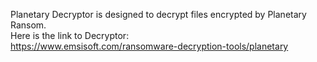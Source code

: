 Planetary Decryptor is designed to decrypt files encrypted by Planetary Ransom.\
Here is the link to Decryptor:\
https://www.emsisoft.com/ransomware-decryption-tools/planetary
